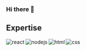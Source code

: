 ### Hi there 👋

<!--
**jaenil/jaenil** is a ✨ _special_ ✨ repository because its `README.md` (this file) appears on your GitHub profile.

Here are some ideas to get you started:

- 🔭 I’m currently working on web development
- 🌱 I’m currently learning react js
- 👯 I’m looking to collaborate on any web development projects using react js
- 🤔 I’m looking for help with all my public repositories especially styling these websites
- 📫 How to reach me: 
       1)You can reach me on discord at : JP1234#9518
- 😄 Pronouns: ...
- ⚡ Fun fact: ...
-->

## Expertise
<img align="left" alt="react" src="https://img.shields.io/badge/react.js%20-%2320232a.svg?&style=for-the-badge&logo=react.js&logoColor=%2361DAFB" />
<img align="left" alt="nodejs" src="https://img.shields.io/badge/node.js%20-%2343853D.svg?&style=for-the-badge&logo=node.js&logoColor=white" />
<img align="left" alt="html" src="https://img.shields.io/badge/Html%20-%2343853D.svg?&style=for-the-badge&logo=Html&logoColor=white" />
<img align="left" alt="css" src="https://img.shields.io/badge/CSS%20-%2343853D.svg?&style=for-the-badge&logo=CSS&logoColor=%2361DAFB" />

